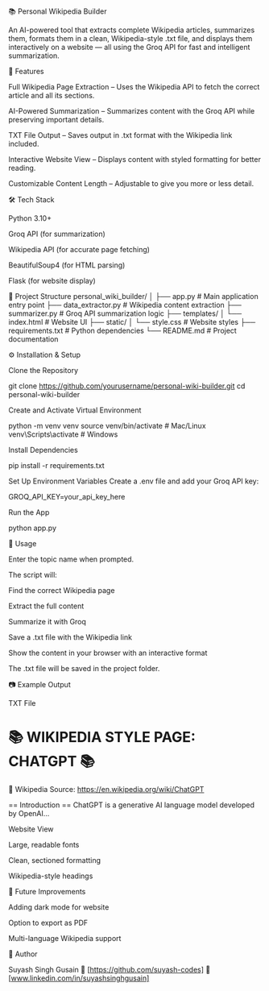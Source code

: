 📚 Personal Wikipedia Builder

An AI-powered tool that extracts complete Wikipedia articles, summarizes them, formats them in a clean, Wikipedia-style .txt file, and displays them interactively on a website — all using the Groq API for fast and intelligent summarization.

🚀 Features

Full Wikipedia Page Extraction – Uses the Wikipedia API to fetch the correct article and all its sections.

AI-Powered Summarization – Summarizes content with the Groq API while preserving important details.

TXT File Output – Saves output in .txt format with the Wikipedia link included.

Interactive Website View – Displays content with styled formatting for better reading.

Customizable Content Length – Adjustable to give you more or less detail.

🛠️ Tech Stack

Python 3.10+

Groq API (for summarization)

Wikipedia API (for accurate page fetching)

BeautifulSoup4 (for HTML parsing)

Flask (for website display)

📂 Project Structure
personal_wiki_builder/
│
├── app.py                  # Main application entry point
├── data_extractor.py       # Wikipedia content extraction
├── summarizer.py           # Groq API summarization logic
├── templates/
│   └── index.html          # Website UI
├── static/
│   └── style.css           # Website styles
├── requirements.txt        # Python dependencies
└── README.md               # Project documentation

⚙️ Installation & Setup

Clone the Repository

git clone https://github.com/yourusername/personal-wiki-builder.git
cd personal-wiki-builder


Create and Activate Virtual Environment

python -m venv venv
source venv/bin/activate   # Mac/Linux
venv\Scripts\activate      # Windows


Install Dependencies

pip install -r requirements.txt


Set Up Environment Variables
Create a .env file and add your Groq API key:

GROQ_API_KEY=your_api_key_here


Run the App

python app.py

📄 Usage

Enter the topic name when prompted.

The script will:

Find the correct Wikipedia page

Extract the full content

Summarize it with Groq

Save a .txt file with the Wikipedia link

Show the content in your browser with an interactive format

The .txt file will be saved in the project folder.

📷 Example Output

TXT File

📚 WIKIPEDIA STYLE PAGE: CHATGPT 📚
=================================

🔗 Wikipedia Source: https://en.wikipedia.org/wiki/ChatGPT

== Introduction ==
ChatGPT is a generative AI language model developed by OpenAI...


Website View

Large, readable fonts

Clean, sectioned formatting

Wikipedia-style headings

📌 Future Improvements

Adding dark mode for website

Option to export as PDF

Multi-language Wikipedia support

👤 Author

Suyash Singh Gusain
📧 [https://github.com/suyash-codes]
🔗 [www.linkedin.com/in/suyashsinghgusain] 
